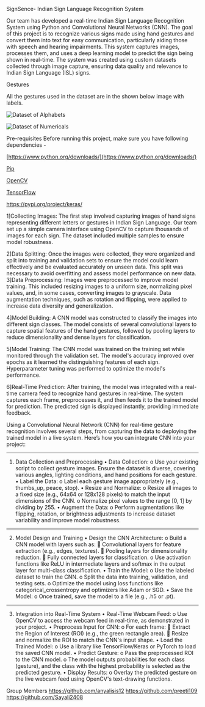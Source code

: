 SignSence- Indian Sign Language Recognition System

Our team has developed a real-time Indian Sign Language Recognition System using Python and Convolutional Neural Networks (CNN). The goal of this project is to recognize various signs made using hand gestures and convert them into text for easy communication, particularly aiding those with speech and hearing impairments. This system captures images, processes them, and uses a deep learning model to predict the sign being shown in real-time. The system was created using custom datasets collected through image capture, ensuring data quality and relevance to Indian Sign Language (ISL) signs.

                                                                                                                                                                                          
Gestures


All the gestures used in the dataset are in the shown below image with labels.


![Dataset of Alphabets](https://github.com/user-attachments/assets/87c48716-90d5-47f5-9925-c2b64cc6ffd3)

![Dataset of Numericals](https://github.com/user-attachments/assets/7c61ebfa-52bb-415a-a369-20d7a091a6f6)



Pre-requisites
Before running this project, make sure you have following dependencies -


[https://www.python.org/downloads/](https://www.python.org/downloads/)


[Pip](https://pypi.org/project/pip/)


[OpenCV](https://docs.opencv.org/3.0-beta/doc/py_tutorials/py_setup/py_setup_in_windows/py_setup_in_windows.html)


[TensorFlow](https://www.tensorflow.org/install)

https://pypi.org/project/keras/

1]Collecting Images: The first step involved capturing images of hand signs representing different letters or gestures in Indian Sign Language. Our team set up a simple camera interface using OpenCV to capture thousands of images for each sign. The dataset included multiple samples to ensure model robustness.

2]Data Splitting: Once the images were collected, they were organized and split into training and validation sets to ensure the model could learn effectively and be evaluated accurately on unseen data. This split was necessary to avoid overfitting and assess model performance on new data.                                                                                                                                           
3]Data Preprocessing: Images were preprocessed to improve model training. This included resizing images to a uniform size, normalizing pixel values, and, in some cases, converting images to grayscale. Data augmentation techniques, such as rotation and flipping, were applied to increase data diversity and generalization.                                                                                               

4]Model Building: A CNN model was constructed to classify the images into different sign classes. The model consists of several convolutional layers to capture spatial features of the hand gestures, followed by pooling layers to reduce dimensionality and dense layers for classification.                                                                                                                                      

5]Model Training: The CNN model was trained on the training set while monitored through the validation set. The model's accuracy improved over epochs as it learned the distinguishing features of each sign. Hyperparameter tuning was performed to optimize the model's performance.                                                                                                                                              

6]Real-Time Prediction: After training, the model was integrated with a real-time camera feed to recognize hand gestures in real-time. The system captures each frame, preprocesses it, and then feeds it to the trained model for prediction. The predicted sign is displayed instantly, providing immediate feedback.

Using a Convolutional Neural Network (CNN) for real-time gesture recognition involves several steps, from capturing the data to deploying the trained model in a live system. Here’s how you can integrate CNN into your project:
________________________________________
1. Data Collection and Preprocessing
•	Data Collection:
o	Use your existing script to collect gesture images. Ensure the dataset is diverse, covering various angles, lighting conditions, and hand positions for each gesture.
•	Label the Data:
o	Label each gesture image appropriately (e.g., thumbs_up, peace, stop).
•	Resize and Normalize:
o	Resize all images to a fixed size (e.g., 64x64 or 128x128 pixels) to match the input dimensions of the CNN.
o	Normalize pixel values to the range [0, 1] by dividing by 255.
•	Augment the Data:
o	Perform augmentations like flipping, rotation, or brightness adjustments to increase dataset variability and improve model robustness.
________________________________________
2. Model Design and Training
•	Design the CNN Architecture:
o	Build a CNN model with layers such as:
	Convolutional layers for feature extraction (e.g., edges, textures).
	Pooling layers for dimensionality reduction.
	Fully connected layers for classification.
o	Use activation functions like ReLU in intermediate layers and softmax in the output layer for multi-class classification.
•	Train the Model:
o	Use the labeled dataset to train the CNN.
o	Split the data into training, validation, and testing sets.
o	Optimize the model using loss functions like categorical_crossentropy and optimizers like Adam or SGD.
•	Save the Model:
o	Once trained, save the model to a file (e.g., .h5 or .pt).
________________________________________
3. Integration into Real-Time System
•	Real-Time Webcam Feed:
o	Use OpenCV to access the webcam feed in real-time, as demonstrated in your project.
•	Preprocess Input for CNN:
o	For each frame:
	Extract the Region of Interest (ROI) (e.g., the green rectangle area).
	Resize and normalize the ROI to match the CNN's input shape.
•	Load the Trained Model:
o	Use a library like TensorFlow/Keras or PyTorch to load the saved CNN model.
•	Predict Gesture:
o	Pass the preprocessed ROI to the CNN model.
o	The model outputs probabilities for each class (gesture), and the class with the highest probability is selected as the predicted gesture.
•	Display Results:
o	Overlay the predicted gesture on the live webcam feed using OpenCV's text-drawing functions.



Group Members
https://github.com/anyalisis12
https://github.com/preeti109
https://github.com/Sayali2408

